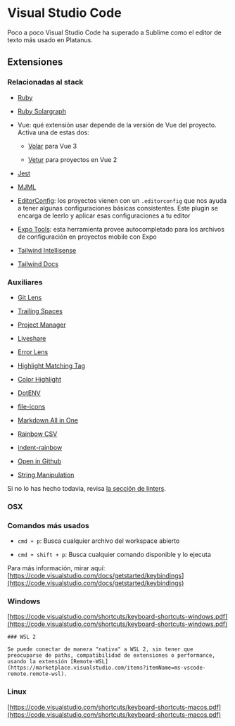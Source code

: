 # Visual Studio Code

Poco a poco Visual Studio Code ha superado a Sublime como el editor de texto más usado en Platanus.

## Extensiones

### Relacionadas al stack

* [Ruby](https://marketplace.visualstudio.com/items?itemName=rebornix.Ruby)

* [Ruby Solargraph](https://marketplace.visualstudio.com/items?itemName=castwide.solargraph)

* Vue: qué extensión usar depende de la versión de Vue del proyecto. Activa una de estas dos:

    * [Volar](https://marketplace.visualstudio.com/items?itemName=vue.volar) para Vue 3

    * [Vetur](https://marketplace.visualstudio.com/items?itemName=octref.vetur) para proyectos en Vue 2

* [Jest](https://marketplace.visualstudio.com/items?itemName=Orta.vscode-jest)

* [MJML](https://marketplace.visualstudio.com/items?itemName=attilabuti.vscode-mjml)

* [EditorConfig](https://marketplace.visualstudio.com/items?itemName=EditorConfig.EditorConfig): los proyectos vienen con un `.editorconfig` que nos ayuda a tener algunas configuraciones básicas consistentes. Este plugin se encarga de leerlo y aplicar esas configuraciones a tu editor

* [Expo Tools](https://marketplace.visualstudio.com/items?itemName=byCedric.vscode-expo): esta herramienta provee autocompletado para los archivos de configuración en proyectos mobile con Expo 

* [Tailwind Intellisense](https://marketplace.visualstudio.com/items?itemName=bradlc.vscode-tailwindcss)

* [Tailwind Docs](https://marketplace.visualstudio.com/items?itemName=austenc.tailwind-docs)

### Auxiliares

* [Git Lens](https://marketplace.visualstudio.com/items?itemName=eamodio.gitlens)

* [Trailing Spaces](https://marketplace.visualstudio.com/items?itemName=shardulm94.trailing-spaces)

* [Project Manager](https://marketplace.visualstudio.com/items?itemName=alefragnani.project-manager)

* [Liveshare](https://marketplace.visualstudio.com/items?itemName=MS-vsliveshare.vsliveshare-pack)

* [Error Lens](https://marketplace.visualstudio.com/items?itemName=usernamehw.errorlens)

* [Highlight Matching Tag](https://marketplace.visualstudio.com/items?itemName=vincaslt.highlight-matching-tag)

* [Color Highlight](https://marketplace.visualstudio.com/items?itemName=naumovs.color-highlight)

* [DotENV](https://marketplace.visualstudio.com/items?itemName=mikestead.dotenv)

* [file-icons](https://marketplace.visualstudio.com/items?itemName=file-icons.file-icons)

* [Markdown All in One](https://marketplace.visualstudio.com/items?itemName=yzhang.markdown-all-in-one)

* [Rainbow CSV](https://marketplace.visualstudio.com/items?itemName=mechatroner.rainbow-csv)

* [indent-rainbow](https://marketplace.visualstudio.com/items?itemName=oderwat.indent-rainbow)

* [Open in Github](https://marketplace.visualstudio.com/items?itemName=sysoev.vscode-open-in-github)

* [String Manipulation](https://marketplace.visualstudio.com/items?itemName=marclipovsky.string-manipulation)

Si no lo has hecho todavía, revisa [la sección de linters](https://www.notion.so/linters.md).

### OSX

### Comandos más usados

* `cmd + p`: Busca cualquier archivo del workspace abierto

* `cmd + shift + p`: Busca cualquier comando disponible y lo ejecuta

Para más información, mirar aquí: [https://code.visualstudio.com/docs/getstarted/keybindings](https://code.visualstudio.com/docs/getstarted/keybindings)

### Windows

[https://code.visualstudio.com/shortcuts/keyboard-shortcuts-windows.pdf](https://code.visualstudio.com/shortcuts/keyboard-shortcuts-windows.pdf)

    ### WSL 2

    Se puede conectar de manera "nativa" a WSL 2, sin tener que preocuparse de paths, compatibilidad de extensiones o performance, usando la extensión [Remote-WSL](https://marketplace.visualstudio.com/items?itemName=ms-vscode-remote.remote-wsl).

### Linux

[https://code.visualstudio.com/shortcuts/keyboard-shortcuts-macos.pdf](https://code.visualstudio.com/shortcuts/keyboard-shortcuts-macos.pdf)


